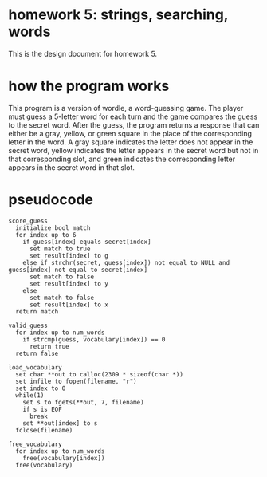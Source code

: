 
# homework 5: strings, searching, words

This is the design document for homework 5.

# how the program works

This program is a version of wordle, a word-guessing game. The player must guess a 5-letter word for each turn and the game compares the guess to the secret word. After the guess, the program returns a response that can either be a gray, yellow, or green square in the place of the corresponding letter in the word. A gray square indicates the letter does not appear in the secret word, yellow indicates the letter appears in the secret word but not in that corresponding slot, and green indicates the corresponding letter appears in the secret word in that slot. 

# pseudocode
```
score_guess
  initialize bool match
  for index up to 6
    if guess[index] equals secret[index]
      set match to true
      set result[index] to g
    else if strchr(secret, guess[index]) not equal to NULL and guess[index] not equal to secret[index]
      set match to false
      set result[index] to y
    else
      set match to false
      set result[index] to x
  return match

valid_guess
  for index up to num_words
    if strcmp(guess, vocabulary[index]) == 0
      return true
  return false 

load_vocabulary
  set char **out to calloc(2309 * sizeof(char *))
  set infile to fopen(filename, "r")
  set index to 0
  while(1)
    set s to fgets(**out, 7, filename)
    if s is EOF
      break
    set **out[index] to s
  fclose(filename)

free_vocabulary
  for index up to num_words
    free(vocabulary[index])
  free(vocabulary)
```    
